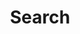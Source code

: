 ---
title: "Search"
layout: "search"
summary: "Search through the blog posts"
placeholder: "Type to search posts..."
outputs:
  - html
  - json
--- 